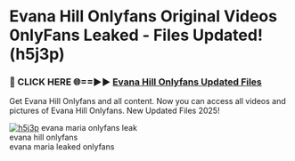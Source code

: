 # Evana Hill Onlyfans Original Videos 0nlyFans Leaked - Files Updated! (h5j3p)

<h3>🔴 CLICK HERE 🌐==►► <a href="https://tinyurl.com/2jnfzry5" rel="nofollow">Evana Hill Onlyfans Updated Files</a></h3>

Get Evana Hill Onlyfans and all content. Now you can access all videos and pictures of Evana Hill Onlyfans. New Updated Files 2025!

[![h5j3p](https://i.imgur.com/GyGTBgg.gif)](https://tinyurl.com/2jnfzry5)
evana maria onlyfans leak<br>
evana hill onlyfans<br>
evana maria leaked onlyfans